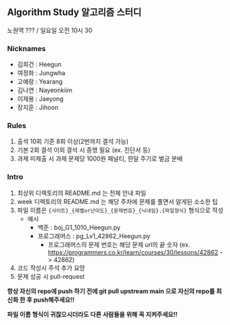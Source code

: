 ## Algorithm Study 알고리즘 스터디

노원역 ??? / 일요일 오전 10시 30


### Nicknames

- 김희건 : Heegun
- 여정화 : Jungwha
- 고예랑 : Yearang
- 김나연 : Nayeonkiim
- 이재용 : Jaeyong
- 장지훈 : Jihoon

### Rules

1. 출석 10회 기준 8회 이상(2번까지 결석 가능)
2. 기본 2회 결석 이외 결석 시 증명 필요 (ex. 진단서 등)
3. 과제 미제출 시 과제 문제당 1000원 패널티, 한달 주기로 벌금 분배


### Intro

1. 최상위 디렉토리의 README.md 는 전체 안내 파일
2. week 디렉토리의 README.md 는 해당 주차에 문제를 풀면서 알게된 소소한 팁
3. 파일 이름은 `{사이트}_{레벨or난이도}_{문제번호}_{닉네임}.{파일형식}` 형식으로 작성
	- 예시
		- 백준 : boj_G1_1010_Heegun.py
		- 프로그래머스 : pg_Lv1_42862_Heegun.py
			- 프로그래머스의 문제 번호는 해당 문제 url의 끝 숫자 (ex. https://programmers.co.kr/learn/courses/30/lessons/42862 -> 42862)
4. 코드 작성시 주석 추가 요망
5. 문제 성공 시 pull-request
 

**항상 자신의 repo에 push 하기 전에 git pull upstream main 으로 자신의 repo를 최신화 한 후 push해주세요!!**

**파일 이름 형식이 귀찮으시더라도 다른 사람들을 위해 꼭 지켜주세요!!**

